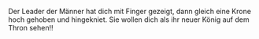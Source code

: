 Der Leader der Männer hat dich mit Finger gezeigt, dann gleich eine Krone hoch gehoben und hingekniet. Sie wollen dich als ihr neuer König auf dem Thron sehen!!
